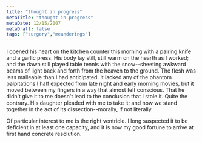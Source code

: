 ```yaml
---
title: "thought in progress"
metaTitle: "thought in progress"
metaDate: 12/15/2007
metaDraft: false
tags: ["surgery","meanderings"]
---
```


I opened his heart on the kitchen counter this morning with a pairing knife and a garlic press. His body lay still, still warm on the hearth as I worked; and the dawn still played table tennis with the snow--sheeting awkward beams of light back and forth from the heaven to the ground. The flesh was less malleable than I had anticipated. It lacked any of the phantom palpitations I half expected from late night and early morning movies, but it moved between my fingers in a way that almost felt conscious. That he didn't give it to me doesn't lead to the conclusion that I stole it. Quite the contrary. His daughter pleaded with me to take it; and now we stand together in the act of its dissection--morally, if not literally.  
  
Of particular interest to me is the right ventricle. I long suspected it to be deficient in at least one capacity, and it is now my good fortune to arrive at first hand concrete resolution.